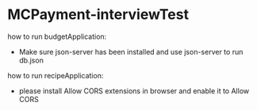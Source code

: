 # MCPayment-interviewTest

how to run budgetApplication:
- Make sure json-server has been installed and use json-server to run db.json

how to run recipeApplication:
- please install Allow CORS extensions in browser and enable it to Allow CORS

